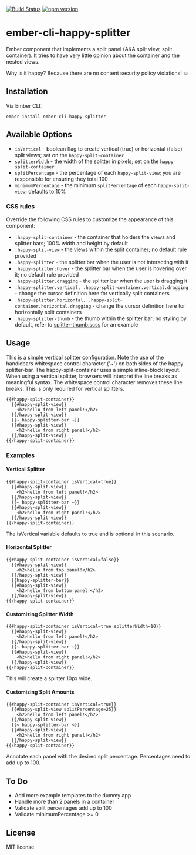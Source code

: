[![Build Status](https://travis-ci.org/ZebraFlesh/ember-cli-happy-splitter.svg?branch=master)](https://travis-ci.org/ZebraFlesh/ember-cli-happy-splitter)
[![npm version](https://badge.fury.io/js/ember-cli-happy-splitter.svg)](http://badge.fury.io/js/ember-cli-happy-splitter)

# ember-cli-happy-splitter

Ember component that implements a split panel (AKA split view, split container).  It tries to have very little opinion 
 about the container and the nested views.
 
Why is it happy?  Because there are no content security policy violations! &#9786;

## Installation

Via Ember CLI:

`ember install ember-cli-happy-splitter`

## Available Options

* `isVertical` - boolean flag to create vertical (true) or horizontal (false) split views; set on the `happy-split-container`
* `splitterWidth` - the width of the splitter in pixels; set on the `happy-split-container`
* `splitPercentage` - the percentage of each `happy-split-view`; you are responsible for ensuring they total 100
* `minimumPercentage` - the minimum `splitPercentage` of each `happy-split-view`; defaults to 10%

### CSS rules

Override the following CSS rules to customize the appearance of this component:

* `.happy-split-container` - the container that holders the views and splitter bars; 100% width and height by default
* `.happy-split-view` - the views within the split container; no default rule provided
* `.happy-splitter` - the splitter bar when the user is not interacting with it
* `.happy-splitter:hover` - the splitter bar when the user is hovering over it; no default rule provided
* `.happy-splitter.dragging` - the splitter bar when the user is dragging it
* `.happy-splitter.vertical, .happy-split-container.vertical.dragging` - change the cursor definition here for vertically split containers
* `.happy-splitter.horizontal, .happy-split-container.horizontal.dragging` - change the cursor definition here for horizontally split containers
* `.happy-splitter-thumb` - the thumb within the splitter bar; no styling by default, refer to 
[splitter-thumb.scss](https://github.com/ZebraFlesh/ember-cli-happy-splitter/tree/master/tests/dummy/app/styles/splitter-thumb.scss) for an example 

## Usage 

This is a simple vertical splitter configuration. Note the use of the handlebars whitespace control character ('~') on 
both sides of the happy-splitter-bar. The happy-split-container uses a simple inline-block layout. When using a 
vertical splitter, browsers will interpret the line breaks as meaningful syntax. The whitespace control character 
removes these line breaks. This is only required for vertical splitters.

````htmlbars
{{#happy-split-container}}
  {{#happy-split-view}}
    <h2>hello from left panel!</h2>
  {{/happy-split-view}}
  {{~ happy-splitter-bar ~}}
  {{#happy-split-view}}
    <h2>hello from right panel!</h2>
  {{/happy-split-view}}
{{/happy-split-container}}
````

### Examples

#### Vertical Splitter

````htmlbars
{{#happy-split-container isVertical=true}}
  {{#happy-split-view}}
    <h2>hello from left panel!</h2>
  {{/happy-split-view}}
  {{~ happy-splitter-bar ~}}
  {{#happy-split-view}}
    <h2>hello from right panel!</h2>
  {{/happy-split-view}}
{{/happy-split-container}}
````

The isVertical variable defaults to true and is optional in this scenario.

#### Horizontal Splitter

````htmlbars
{{#happy-split-container isVertical=false}}
  {{#happy-split-view}}
    <h2>hello from top panel!</h2>
  {{/happy-split-view}}
  {{happy-splitter-bar}}
  {{#happy-split-view}}
    <h2>hello from bottom panel!</h2>
  {{/happy-split-view}}
{{/happy-split-container}}
````

#### Customizing Splitter Width

````htmlbars
{{#happy-split-container isVertical=true splitterWidth=10}}
  {{#happy-split-view}}
    <h2>hello from left panel!</h2>
  {{/happy-split-view}}
  {{~ happy-splitter-bar ~}}
  {{#happy-split-view}}
    <h2>hello from right panel!</h2>
  {{/happy-split-view}}
{{/happy-split-container}}
````

This will create a splitter 10px wide.

#### Customizing Split Amounts

````htmlbars
{{#happy-split-container isVertical=true}}
  {{#happy-split-view splitPercentage=25}}
    <h2>hello from left panel!</h2>
  {{/happy-split-view}}
  {{~ happy-splitter-bar ~}}
  {{#happy-split-view}}
    <h2>hello from right panel!</h2>
  {{/happy-split-view}}
{{/happy-split-container}}
````

Annotate each panel with the desired split percentage. Percentages need to add up to 100.

## To Do

* Add more example templates to the dummy app
* Handle more than 2 panels in a container
* Validate split percentages add up to 100
* Validate minimumPercentage >= 0

## License

MIT license
